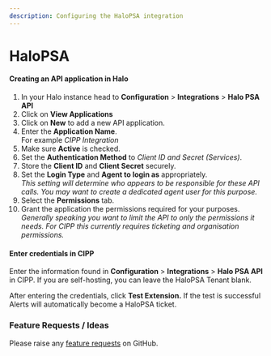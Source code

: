 ```yaml
---
description: Configuring the HaloPSA integration
---
```


# HaloPSA

#### Creating an API application in Halo

1. In your Halo instance head to **Configuration** > **Integrations** > **Halo PSA API**
2. Click on **View Applications**
3. Click on **New** to add a new API application.
4. Enter the **Application Name**.\
   For example _CIPP Integration_
5. Make sure **Active** is checked.
6. Set the **Authentication Method** to _Client ID and Secret (Services)_.
7. Store the **Client ID** and **Client Secret** securely.
8. Set the **Login Type** and **Agent to login as** appropriately.\
   _This setting will determine who appears to be responsible for these API calls. You may want to create a dedicated agent user for this purpose._
9. Select the **Permissions** tab.
10. Grant the application the permissions required for your purposes.\
    _Generally speaking you want to limit the API to only the permissions it needs. For CIPP this currently requires ticketing and organisation permissions._

#### Enter credentials in CIPP

Enter the information found in **Configuration** > **Integrations** > **Halo PSA API** in CIPP. If you are self-hosting, you can leave the HaloPSA Tenant blank.

After entering the credentials, click **Test Extension.** If the test is successful Alerts will automatically become a HaloPSA ticket.

### Feature Requests / Ideas

Please raise any [feature requests](https://github.com/KelvinTegelaar/CIPP/issues/new?assignees=\&labels=\&template=feature\_request.md\&title=FEATURE+REQUEST%3A+) on GitHub.
